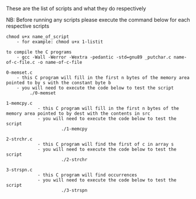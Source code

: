 These are the list of scripts and what they do respectively

NB: Before running any scripts please execute the command below for each respective scripts
	
	chmod u+x name_of_script
	   	- for example: chmod u+x 1-listit
		
	to compile the C programs 
		- gcc -Wall -Werror -Wextra -pedantic -std=gnu89 _putchar.c name-of-c-file.c -o name-of-c-file
	
	0-memset.c
		- this C program will fill in the first n bytes of the memory area pointed to by s with the constant byte b
		- you will need to execute the code below to test the script
			 ./0-memset

	1-memcpy.c
                - this C program will fill in the first n bytes of the memory area pointed to by dest with the contents in src
                - you will need to execute the code below to test the script
                         ./1-memcpy

	2-strchr.c
                - this C program will find the first of c in array s
                - you will need to execute the code below to test the script
                         ./2-strchr

	3-strspn.c
                - this C program will find occurrences
                - you will need to execute the code below to test the script
                         ./3-strspn

